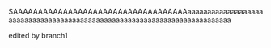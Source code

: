 SAAAAAAAAAAAAAAAAAAAAAAAAAAAAAAAAAAAaaaaaaaaaaaaaaaaaaaaaaaaaaaaaaaaaaaaaaaaaaaaaaaaaaaaaaaaaaaaaaaaaaaaaaaaaaa


edited by branch1
